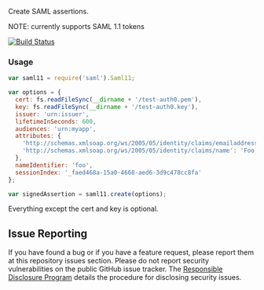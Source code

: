 Create SAML assertions.

NOTE: currently supports SAML 1.1 tokens

[![Build Status](https://travis-ci.org/auth0/node-saml.png)](https://travis-ci.org/auth0/node-saml)

### Usage

```js
var saml11 = require('saml').Saml11;

var options = {
  cert: fs.readFileSync(__dirname + '/test-auth0.pem'),
  key: fs.readFileSync(__dirname + '/test-auth0.key'),
  issuer: 'urn:issuer',
  lifetimeInSeconds: 600,
  audiences: 'urn:myapp',
  attributes: {
    'http://schemas.xmlsoap.org/ws/2005/05/identity/claims/emailaddress': 'foo@bar.com',
    'http://schemas.xmlsoap.org/ws/2005/05/identity/claims/name': 'Foo Bar'
  },
  nameIdentifier: 'foo',
  sessionIndex: '_faed468a-15a0-4668-aed6-3d9c478cc8fa'
};

var signedAssertion = saml11.create(options);
```

Everything except the cert and key is optional.

## Issue Reporting

If you have found a bug or if you have a feature request, please report them at this repository issues section. Please do not report security vulnerabilities on the public GitHub issue tracker. The [Responsible Disclosure Program](https://auth0.com/whitehat) details the procedure for disclosing security issues.
